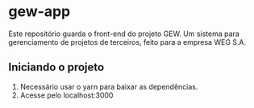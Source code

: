# gew-app

Este repositório guarda o front-end do projeto GEW. Um sistema para gerenciamento de projetos de terceiros, feito para a empresa WEG S.A.

## Iniciando o projeto
1. Necessário usar o yarn para baixar as dependências.
2. Acesse pelo localhost:3000

